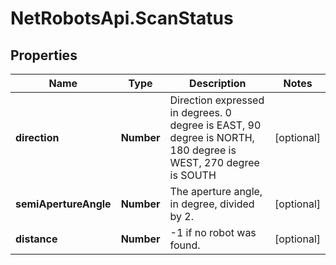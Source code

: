 # NetRobotsApi.ScanStatus

## Properties
Name | Type | Description | Notes
------------ | ------------- | ------------- | -------------
**direction** | **Number** | Direction expressed in degrees. 0 degree is EAST, 90 degree is NORTH, 180 degree is WEST, 270 degree is SOUTH | [optional] 
**semiApertureAngle** | **Number** | The aperture angle, in degree, divided by 2. | [optional] 
**distance** | **Number** | -1 if no robot was found. | [optional] 


